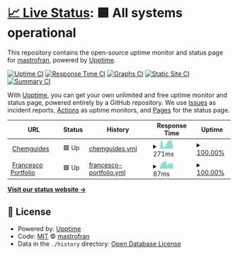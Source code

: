 # [📈 Live Status](https://mastrofran.github.io/upptime): <!--live status--> **🟩 All systems operational**

This repository contains the open-source uptime monitor and status page for [mastrofran](https://mastrofran.github.io/upptime), powered by [Upptime](https://github.com/upptime/upptime).

[![Uptime CI](https://github.com/mastrofran/upptime/workflows/Uptime%20CI/badge.svg)](https://github.com/mastrofran/upptime/actions?query=workflow%3A%22Uptime+CI%22)
[![Response Time CI](https://github.com/mastrofran/upptime/workflows/Response%20Time%20CI/badge.svg)](https://github.com/mastrofran/upptime/actions?query=workflow%3A%22Response+Time+CI%22)
[![Graphs CI](https://github.com/mastrofran/upptime/workflows/Graphs%20CI/badge.svg)](https://github.com/mastrofran/upptime/actions?query=workflow%3A%22Graphs+CI%22)
[![Static Site CI](https://github.com/mastrofran/upptime/workflows/Static%20Site%20CI/badge.svg)](https://github.com/mastrofran/upptime/actions?query=workflow%3A%22Static+Site+CI%22)
[![Summary CI](https://github.com/mastrofran/upptime/workflows/Summary%20CI/badge.svg)](https://github.com/mastrofran/upptime/actions?query=workflow%3A%22Summary+CI%22)

With [Upptime](https://upptime.js.org), you can get your own unlimited and free uptime monitor and status page, powered entirely by a GitHub repository. We use [Issues](https://github.com/mastrofran/upptime/issues) as incident reports, [Actions](https://github.com/mastrofran/upptime/actions) as uptime monitors, and [Pages](https://mastrofran.github.io/upptime) for the status page.

<!--start: status pages-->
<!-- This summary is generated by Upptime (https://github.com/upptime/upptime) -->
<!-- Do not edit this manually, your changes will be overwritten -->
<!-- prettier-ignore -->
| URL | Status | History | Response Time | Uptime |
| --- | ------ | ------- | ------------- | ------ |
| <img alt="" src="https://icons.duckduckgo.com/ip3/chemguides.com.ico" height="13"> [Chemguides](https://chemguides.com) | 🟩 Up | [chemguides.yml](https://github.com/mastrofran/upptime/commits/HEAD/history/chemguides.yml) | <details><summary><img alt="Response time graph" src="./graphs/chemguides/response-time-week.png" height="20"> 271ms</summary><br><a href="https://mastrofran.github.io/upptime/history/chemguides"><img alt="Response time 320" src="https://img.shields.io/endpoint?url=https%3A%2F%2Fraw.githubusercontent.com%2Fmastrofran%2Fupptime%2FHEAD%2Fapi%2Fchemguides%2Fresponse-time.json"></a><br><a href="https://mastrofran.github.io/upptime/history/chemguides"><img alt="24-hour response time 77" src="https://img.shields.io/endpoint?url=https%3A%2F%2Fraw.githubusercontent.com%2Fmastrofran%2Fupptime%2FHEAD%2Fapi%2Fchemguides%2Fresponse-time-day.json"></a><br><a href="https://mastrofran.github.io/upptime/history/chemguides"><img alt="7-day response time 271" src="https://img.shields.io/endpoint?url=https%3A%2F%2Fraw.githubusercontent.com%2Fmastrofran%2Fupptime%2FHEAD%2Fapi%2Fchemguides%2Fresponse-time-week.json"></a><br><a href="https://mastrofran.github.io/upptime/history/chemguides"><img alt="30-day response time 730" src="https://img.shields.io/endpoint?url=https%3A%2F%2Fraw.githubusercontent.com%2Fmastrofran%2Fupptime%2FHEAD%2Fapi%2Fchemguides%2Fresponse-time-month.json"></a><br><a href="https://mastrofran.github.io/upptime/history/chemguides"><img alt="1-year response time 317" src="https://img.shields.io/endpoint?url=https%3A%2F%2Fraw.githubusercontent.com%2Fmastrofran%2Fupptime%2FHEAD%2Fapi%2Fchemguides%2Fresponse-time-year.json"></a></details> | <details><summary><a href="https://mastrofran.github.io/upptime/history/chemguides">100.00%</a></summary><a href="https://mastrofran.github.io/upptime/history/chemguides"><img alt="All-time uptime 99.94%" src="https://img.shields.io/endpoint?url=https%3A%2F%2Fraw.githubusercontent.com%2Fmastrofran%2Fupptime%2FHEAD%2Fapi%2Fchemguides%2Fuptime.json"></a><br><a href="https://mastrofran.github.io/upptime/history/chemguides"><img alt="24-hour uptime 100.00%" src="https://img.shields.io/endpoint?url=https%3A%2F%2Fraw.githubusercontent.com%2Fmastrofran%2Fupptime%2FHEAD%2Fapi%2Fchemguides%2Fuptime-day.json"></a><br><a href="https://mastrofran.github.io/upptime/history/chemguides"><img alt="7-day uptime 100.00%" src="https://img.shields.io/endpoint?url=https%3A%2F%2Fraw.githubusercontent.com%2Fmastrofran%2Fupptime%2FHEAD%2Fapi%2Fchemguides%2Fuptime-week.json"></a><br><a href="https://mastrofran.github.io/upptime/history/chemguides"><img alt="30-day uptime 100.00%" src="https://img.shields.io/endpoint?url=https%3A%2F%2Fraw.githubusercontent.com%2Fmastrofran%2Fupptime%2FHEAD%2Fapi%2Fchemguides%2Fuptime-month.json"></a><br><a href="https://mastrofran.github.io/upptime/history/chemguides"><img alt="1-year uptime 99.99%" src="https://img.shields.io/endpoint?url=https%3A%2F%2Fraw.githubusercontent.com%2Fmastrofran%2Fupptime%2FHEAD%2Fapi%2Fchemguides%2Fuptime-year.json"></a></details>
| <img alt="" src="https://icons.duckduckgo.com/ip3/francescomastrocinque.com.ico" height="13"> [Francesco Portfolio](https://francescomastrocinque.com) | 🟩 Up | [francesco-portfolio.yml](https://github.com/mastrofran/upptime/commits/HEAD/history/francesco-portfolio.yml) | <details><summary><img alt="Response time graph" src="./graphs/francesco-portfolio/response-time-week.png" height="20"> 87ms</summary><br><a href="https://mastrofran.github.io/upptime/history/francesco-portfolio"><img alt="Response time 110" src="https://img.shields.io/endpoint?url=https%3A%2F%2Fraw.githubusercontent.com%2Fmastrofran%2Fupptime%2FHEAD%2Fapi%2Ffrancesco-portfolio%2Fresponse-time.json"></a><br><a href="https://mastrofran.github.io/upptime/history/francesco-portfolio"><img alt="24-hour response time 96" src="https://img.shields.io/endpoint?url=https%3A%2F%2Fraw.githubusercontent.com%2Fmastrofran%2Fupptime%2FHEAD%2Fapi%2Ffrancesco-portfolio%2Fresponse-time-day.json"></a><br><a href="https://mastrofran.github.io/upptime/history/francesco-portfolio"><img alt="7-day response time 87" src="https://img.shields.io/endpoint?url=https%3A%2F%2Fraw.githubusercontent.com%2Fmastrofran%2Fupptime%2FHEAD%2Fapi%2Ffrancesco-portfolio%2Fresponse-time-week.json"></a><br><a href="https://mastrofran.github.io/upptime/history/francesco-portfolio"><img alt="30-day response time 91" src="https://img.shields.io/endpoint?url=https%3A%2F%2Fraw.githubusercontent.com%2Fmastrofran%2Fupptime%2FHEAD%2Fapi%2Ffrancesco-portfolio%2Fresponse-time-month.json"></a><br><a href="https://mastrofran.github.io/upptime/history/francesco-portfolio"><img alt="1-year response time 84" src="https://img.shields.io/endpoint?url=https%3A%2F%2Fraw.githubusercontent.com%2Fmastrofran%2Fupptime%2FHEAD%2Fapi%2Ffrancesco-portfolio%2Fresponse-time-year.json"></a></details> | <details><summary><a href="https://mastrofran.github.io/upptime/history/francesco-portfolio">100.00%</a></summary><a href="https://mastrofran.github.io/upptime/history/francesco-portfolio"><img alt="All-time uptime 99.91%" src="https://img.shields.io/endpoint?url=https%3A%2F%2Fraw.githubusercontent.com%2Fmastrofran%2Fupptime%2FHEAD%2Fapi%2Ffrancesco-portfolio%2Fuptime.json"></a><br><a href="https://mastrofran.github.io/upptime/history/francesco-portfolio"><img alt="24-hour uptime 100.00%" src="https://img.shields.io/endpoint?url=https%3A%2F%2Fraw.githubusercontent.com%2Fmastrofran%2Fupptime%2FHEAD%2Fapi%2Ffrancesco-portfolio%2Fuptime-day.json"></a><br><a href="https://mastrofran.github.io/upptime/history/francesco-portfolio"><img alt="7-day uptime 100.00%" src="https://img.shields.io/endpoint?url=https%3A%2F%2Fraw.githubusercontent.com%2Fmastrofran%2Fupptime%2FHEAD%2Fapi%2Ffrancesco-portfolio%2Fuptime-week.json"></a><br><a href="https://mastrofran.github.io/upptime/history/francesco-portfolio"><img alt="30-day uptime 100.00%" src="https://img.shields.io/endpoint?url=https%3A%2F%2Fraw.githubusercontent.com%2Fmastrofran%2Fupptime%2FHEAD%2Fapi%2Ffrancesco-portfolio%2Fuptime-month.json"></a><br><a href="https://mastrofran.github.io/upptime/history/francesco-portfolio"><img alt="1-year uptime 100.00%" src="https://img.shields.io/endpoint?url=https%3A%2F%2Fraw.githubusercontent.com%2Fmastrofran%2Fupptime%2FHEAD%2Fapi%2Ffrancesco-portfolio%2Fuptime-year.json"></a></details>

<!--end: status pages-->

[**Visit our status website →**](https://mastrofran.github.io/upptime)

## 📄 License

- Powered by: [Upptime](https://github.com/upptime/upptime)
- Code: [MIT](./LICENSE) © [mastrofran](https://mastrofran.github.io/upptime)
- Data in the `./history` directory: [Open Database License](https://opendatacommons.org/licenses/odbl/1-0/)
